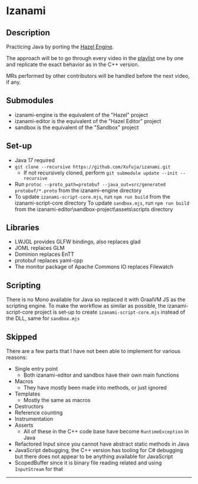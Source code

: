 # Izanami

## Description

Practicing Java by porting the [Hazel Engine](https://github.com/TheCherno/Hazel).

The approach will be to go through every video in the [playlist](https://www.youtube.com/playlist?list=PLlrATfBNZ98dC-V-N3m0Go4deliWHPFwT) one by one and replicate the exact behavior as in the C++ version.

MRs performed by other contributors will be handled before the next video, if any.

## Submodules

* izanami-engine is the equivalent of the "Hazel" project
* izanami-editor is the equivalent of the "Hazel Editor" project
* sandbox is the equivalent of the "Sandbox" project

## Set-up

* Java 17 required
* `git clone --recursive https://github.com/Xufuja/izanami.git`
    * If not recursively cloned, perform `git submodule update --init --recursive`
* Run `protoc --proto_path=protobuf --java_out=src/generated protobuf/*.proto` from the izanami-engine directory
* To update `izanami-script-core.mjs`, run `npm run build` from the izanami-script-core directory
To update `sandbox.mjs`, run `npm run build` from the izanami-editor\sandbox-project\assets\scripts directory

## Libraries

* LWJGL provides GLFW bindings, also replaces glad
* JOML replaces GLM
* Dominion replaces EnTT
* protobuf replaces yaml-cpp
* The monitor package of Apache Commons IO replaces Filewatch

## Scripting

There is no Mono available for Java so replaced it with GraalVM JS as the scripting engine. To make the workflow as similar as possible, the izanami-script-core project is set-up to create `izanami-script-core.mjs` instead of the DLL, same for `sandbox.mjs`

## Skipped

There are a few parts that I have not been able to implement for various reasons:

* Single entry point
    * Both izanami-editor and sandbox have their own main functions
* Macros
    * They have mostly been made into methods, or just ignored
* Templates
    * Mostly the same as macros
* Destructors
* Reference counting
* Instrumentation
* Asserts
  * All of these in the C++ code base have become `RuntimeException` in Java
* Refactored Input since you cannot have abstract static methods in Java
* JavaScript debugging, the C++ version has tooling for C# debugging but there does not appear to be anything available for JavaScript
* ScopedBuffer since it is binary file reading related and using `InputStream` for that
---
